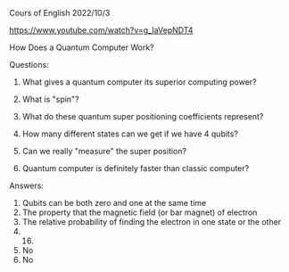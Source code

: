 Cours of English 2022/10/3

https://www.youtube.com/watch?v=g_IaVepNDT4

How Does a Quantum Computer Work?



Questions:

1. What gives a quantum computer its superior computing power?

2. What is "spin"?

3. What do these quantum super positioning coefficients represent?

4. How many different states can we get if we have 4 qubits?

5. Can we really "measure" the super position?

6. Quantum computer is definitely faster than classic computer?









Answers:

1. Qubits can be both zero and one at the same time
2. The property that the magnetic field (or bar magnet) of electron
3. The relative probability of finding the electron in one state or the other
4. 16.
5. No
6. No

